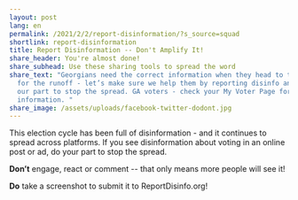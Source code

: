 ```yaml
---
layout: post
lang: en
permalink: /2021/2/2/report-disinformation/?s_source=squad
shortlink: report-disinformation
title: Report Disinformation -- Don't Amplify It!
share_header: You're almost done!
share_subhead: Use these sharing tools to spread the word
share_text: "Georgians need the correct information when they head to the polls
  for the runoff - let’s make sure we help them by reporting disinfo and doing
  our part to stop the spread. GA voters - check your My Voter Page for accurate
  information. "
share_image: /assets/uploads/facebook-twitter-dodont.jpg
---
```

This election cycle has been full of disinformation - and it continues to spread across platforms. If you see disinformation about voting in an online post or ad, do your part to stop the spread. 

**Don’t** engage, react or comment -- that only means more people will see it! 

**Do** take a screenshot to submit it to ReportDisinfo.org!